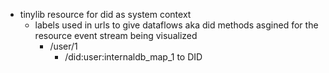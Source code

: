 - tinylib resource for did as system context
  - labels used in urls to give dataflows aka did methods asgined for the resource event stream being visualized
    - /user/1
      - /did:user:internaldb_map_1 to DID